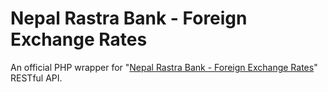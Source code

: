 # Nepal Rastra Bank - Foreign Exchange Rates
An official PHP wrapper for "[Nepal Rastra Bank - Foreign Exchange Rates](http://api.drupalnepal.com/nrb-forex)" RESTful API.
